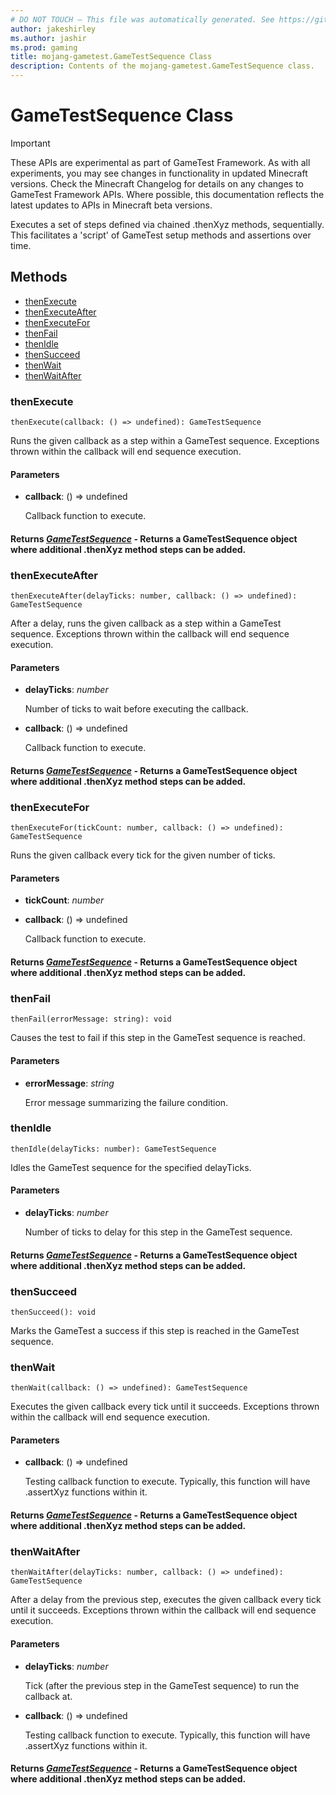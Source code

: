 ```yaml
---
# DO NOT TOUCH — This file was automatically generated. See https://github.com/Mojang/MinecraftScriptingApiDocsGenerator to modify descriptions, examples, etc.
author: jakeshirley
ms.author: jashir
ms.prod: gaming
title: mojang-gametest.GameTestSequence Class
description: Contents of the mojang-gametest.GameTestSequence class.
---
```

# GameTestSequence Class
>[!IMPORTANT]
>These APIs are experimental as part of GameTest Framework. As with all experiments, you may see changes in functionality in updated Minecraft versions. Check the Minecraft Changelog for details on any changes to GameTest Framework APIs. Where possible, this documentation reflects the latest updates to APIs in Minecraft beta versions.

Executes a set of steps defined via chained .thenXyz methods, sequentially. This facilitates a 'script' of GameTest setup methods and assertions over time.


## Methods
- [thenExecute](#thenexecute)
- [thenExecuteAfter](#thenexecuteafter)
- [thenExecuteFor](#thenexecutefor)
- [thenFail](#thenfail)
- [thenIdle](#thenidle)
- [thenSucceed](#thensucceed)
- [thenWait](#thenwait)
- [thenWaitAfter](#thenwaitafter)
  
### **thenExecute**
`
thenExecute(callback: () => undefined): GameTestSequence
`

Runs the given callback as a step within a GameTest sequence. Exceptions thrown within the callback will end sequence execution.
#### **Parameters**
- **callback**: () => undefined
  
  Callback function to execute.

#### **Returns** [*GameTestSequence*](GameTestSequence.md) - Returns a GameTestSequence object where additional .thenXyz method steps can be added.


### **thenExecuteAfter**
`
thenExecuteAfter(delayTicks: number, callback: () => undefined): GameTestSequence
`

After a delay, runs the given callback as a step within a GameTest sequence. Exceptions thrown within the callback will end sequence execution.
#### **Parameters**
- **delayTicks**: *number*
  
  Number of ticks to wait before executing the callback.
- **callback**: () => undefined
  
  Callback function to execute.

#### **Returns** [*GameTestSequence*](GameTestSequence.md) - Returns a GameTestSequence object where additional .thenXyz method steps can be added.


### **thenExecuteFor**
`
thenExecuteFor(tickCount: number, callback: () => undefined): GameTestSequence
`

Runs the given callback every tick for the given number of ticks.
#### **Parameters**
- **tickCount**: *number*
- **callback**: () => undefined
  
  Callback function to execute.

#### **Returns** [*GameTestSequence*](GameTestSequence.md) - Returns a GameTestSequence object where additional .thenXyz method steps can be added.


### **thenFail**
`
thenFail(errorMessage: string): void
`

Causes the test to fail if this step in the GameTest sequence is reached.
#### **Parameters**
- **errorMessage**: *string*
  
  Error message summarizing the failure condition.



### **thenIdle**
`
thenIdle(delayTicks: number): GameTestSequence
`

Idles the GameTest sequence for the specified delayTicks.
#### **Parameters**
- **delayTicks**: *number*
  
  Number of ticks to delay for this step in the GameTest sequence.

#### **Returns** [*GameTestSequence*](GameTestSequence.md) - Returns a GameTestSequence object where additional .thenXyz method steps can be added.


### **thenSucceed**
`
thenSucceed(): void
`

Marks the GameTest a success if this step is reached in the GameTest sequence.



### **thenWait**
`
thenWait(callback: () => undefined): GameTestSequence
`

Executes the given callback every tick until it succeeds. Exceptions thrown within the callback will end sequence execution.
#### **Parameters**
- **callback**: () => undefined
  
  Testing callback function to execute. Typically, this function will have .assertXyz functions within it.

#### **Returns** [*GameTestSequence*](GameTestSequence.md) - Returns a GameTestSequence object where additional .thenXyz method steps can be added.


### **thenWaitAfter**
`
thenWaitAfter(delayTicks: number, callback: () => undefined): GameTestSequence
`

After a delay from the previous step, executes the given callback every tick until it succeeds. Exceptions thrown within the callback will end sequence execution.
#### **Parameters**
- **delayTicks**: *number*
  
  Tick (after the previous step in the GameTest sequence) to run the callback at.
- **callback**: () => undefined
  
  Testing callback function to execute. Typically, this function will have .assertXyz functions within it.

#### **Returns** [*GameTestSequence*](GameTestSequence.md) - Returns a GameTestSequence object where additional .thenXyz method steps can be added.



